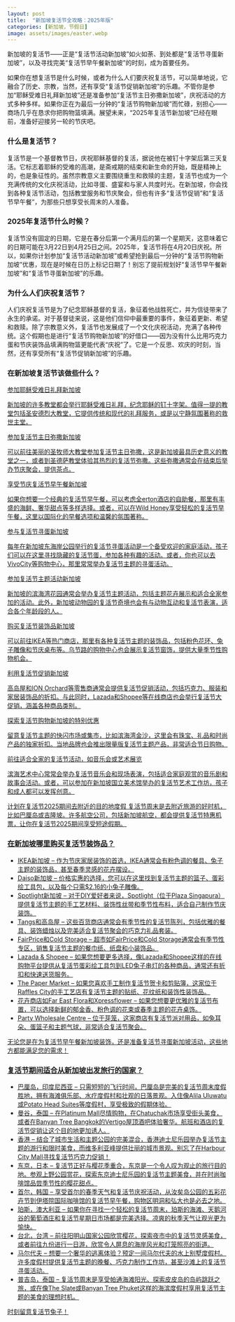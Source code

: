 ```yaml
---
layout: post
title:  "新加坡复活节全攻略：2025年版"
categories: [新加坡，节假日]
image: assets/images/easter.webp
---
```


新加坡的复活节——正是“复活节活动新加坡”如火如荼、到处都是“复活节寻蛋新加坡”，以及寻找完美“复活节早午餐新加坡”的时刻，成为首要任务。

如果你在想复活节是什么时候，或者为什么人们要庆祝复活节，可以简单地说，它融合了历史、宗教，当然，还有享受“复活节促销新加坡”的乐趣。不管你是参加“耶稣受难日礼拜新加坡”还是准备参加“复活节主日弥撒新加坡”，庆祝活动的方式多种多样。如果你正在为最后一分钟的“复活节购物新加坡”而忙碌，别担心——商场几乎在恳求你把购物篮填满。展望未来，“2025年复活节新加坡”已经在眼前，准备好迎接另一轮的节庆吧。

### 什么是复活节？

复活节是一个基督教节日，庆祝耶稣基督的复活，据说他在被钉十字架后第三天复活。它标志着耶稣的受难的高潮，是斋戒期的结束和新生命的开始，既是精神上的，也是象征性的。虽然宗教意义主要围绕重生和救赎的主题，复活节也成为一个充满传统的文化庆祝活动，比如寻蛋、盛宴和与家人共度时光。在新加坡，你会找到各种复活节活动，包括教堂服务和节庆聚会，但也有许多“复活节促销”和“复活节早午餐”，为那些只想享受长周末的人准备。

### 2025年复活节什么时候？

复活节没有固定的日期，它是在春分后第一个满月后的第一个星期天，这意味着它的日期可能在3月22日到4月25日之间。2025年，复活节将在4月20日庆祝。所以，如果你计划参加“复活节活动新加坡”或希望抢到最后一分钟的“复活节购物新加坡”优惠，现在是时候在日历上标记日期了！别忘了提前规划好“复活节早午餐新加坡”和“复活节寻蛋新加坡”的乐趣。

### 为什么人们庆祝复活节？

人们庆祝复活节是为了纪念耶稣基督的复活，象征着他战胜死亡，并为信徒带来了永生的承诺。对于基督徒来说，这是他们信仰中最重要的事件，象征着更新、希望和救赎。除了宗教意义外，复活节也发展成了一个文化庆祝活动，充满了各种传统。这个假期也是进行“复活节购物新加坡”的好借口——因为没有什么比用巧克力蛋和节庆装饰品填满购物篮更能代表“庆祝”了。它是一个反思、欢庆的时刻，当然，还有享受所有“复活节促销新加坡”的乐趣。

### 在新加坡复活节该做些什么？

<u>参加耶稣受难日礼拜新加坡<u>

新加坡的许多教堂都会举行耶稣受难日礼拜，纪念耶稣的钉十字架。值得一提的教堂包括圣安德烈大教堂，它提供传统和现代的礼拜服务，或是以宁静氛围著称的救世主堂。

<u>参加复活节主日弥撒新加坡<u>

可以前往美丽的圣牧师大教堂参加复活节主日弥撒，这是新加坡最具历史意义的教堂之一，或者到圣德萨教堂体验其热烈的复活节弥撒。这些弥撒通常会在结束后举办节庆聚会，提供茶点。

<u>享受节庆复活节早午餐新加坡<u>

如果你想要一个经典的复活节早午餐，可以考虑全erton酒店的自助餐，那里有丰盛的海鲜、奢华甜点等多样选择。或者，可以在Wild Honey享受轻松的复活节早午餐，这里以国际化的早餐选项和温馨的氛围著称。

<u>参与复活节寻蛋新加坡<u>

每年在新加坡东海岸公园举行的复活节寻蛋活动是一个备受欢迎的家庭活动，孩子们可以在这里寻找隐藏的复活节蛋，参加各种有趣的活动。或者，你也可以去VivoCity等购物中心，那里常常举办复活节主题的寻蛋活动。

<u>参加复活节主题活动新加坡<u>

新加坡的滨海湾花园通常会举办复活节主题活动，包括主题花卉展示和适合全家参加的活动。此外，新加坡动物园的复活节奇境也会有与动物互动和复活节表演，适合各个年龄段的人。

<u>购买复活节装饰品新加坡<u>

可以前往IKEA等热门商店，那里有各种复活节主题的装饰品，包括粉色花环、兔子雕像和节庆桌布等。乌节路的购物中心也会展示复活节窗饰，提供大量季节性购物机会。

<u>利用复活节促销新加坡<u>

高岛屋和ION Orchard等零售商通常会提供复活节促销活动，包括巧克力、服装和家居装饰品的折扣。与此同时，Lazada和Shopee等在线商店也会举行复活节大促销，涵盖各种商品类别。

<u>探索复活节购物新加坡的特别优惠<u>

留意复活节主题的快闪市场或集市，比如滨海湾金沙，这里会有珠宝、礼品和时尚产品的独家折扣。当地品牌也会推出限量版复活节主题产品，非常适合节日购物。

<u>前往适合全家的复活节活动，如音乐会或艺术展览<u>

滨海艺术中心常常会举办复活节音乐会和现场表演，包括适合家庭观赏的音乐剧和故事会活动。或者，可以参加在新加坡国立美术馆举办的复活节艺术工作坊，孩子和成人都可以发挥创意。

<u>计划在复活节2025期间去附近的目的地度假<u>
复活节周末是去附近旅游的好时机，比如巴厘岛或吉隆坡。许多航空公司，包括新加坡航空，都会提供复活节特惠机票，让你在复活节2025期间享受短途假期。

### 在新加坡哪里购买复活节装饰品？

+ IKEA新加坡 – 作为节庆家居装饰的首选，IKEA通常会有粉色调的餐具、兔子主题的装饰品，甚至春季灵感的花卉摆设。
+ Daiso新加坡 – 价格实惠的选择，您可以在这里找到复活节主题的篮子、蛋彩绘工具包，以及每个只需$2.16的小兔子雕像。
+ Spotlight新加坡 – 对于DIY爱好者来说，Spotlight（位于Plaza Singapura）提供复活节主题的手工艺材料、装饰性丝带和季节性布料，适合自己制作节庆装饰。
+ Tangs和高岛屋 – 这些百货商店通常会有季节性的复活节陈列，包括优雅的餐具、装饰蜡烛以及完美适合复活节聚会的巧克力礼品套装。
+ FairPrice和Cold Storage – 超市如FairPrice和Cold Storage通常会有季节性专区，销售复活节主题的餐巾纸、纸盘和小装饰品。
+ Lazada & Shopee – 如果您想要更多选择，像Lazada和Shopee这样的在线购物平台提供从复活节蛋彩绘工具包到LED兔子串灯的各种商品，通常还有折扣和快速送货服务。
+ The Paper Market – 如果您喜欢手工制作复活节贺卡和剪贴簿，这家位于Raffles City的手工艺店有复活节主题的贴纸、花纹纸和装饰性装饰品。
+ 花卉商店如Far East Flora和Xpressflower – 如果您想要更优雅的复活节布置，可以选择新鲜的郁金香、粉色调的花束或春季主题的花卉桌饰。
+ Party Wholesale Centre – 位于芽笼，这家商店有复活节派对用品，如兔耳朵、蛋篮子和主题气球，非常适合复活节聚会。

无论您是在为复活节早午餐新加坡装饰，还是准备复活节寻蛋新加坡活动，这些地方都能满足您的需求！

### 复活节期间适合从新加坡出发旅行的国家？

+ 巴厘岛，印度尼西亚 – 只需短短的飞行时间，巴厘岛是完美的复活节周末度假胜地，拥有海滩俱乐部、水疗度假村和壮观的日落景观。入住像Alila Uluwatu或Potato Head Suites等度假村，享受极致的假期体验。
+ 曼谷，泰国 – 在Platinum Mall尽情购物，在Chatuchak市场享受街头美食，或者在Banyan Tree Bangkok的Vertigo屋顶酒吧体验奢华。航班和酒店的复活节促销让这个目的地更加诱人。
+ 香港 – 结合了城市生活和主题公园的完美混合，香港迪士尼乐园举办复活节主题的游行和限时美食，而维多利亚峰提供壮丽的城市景观。别忘了在Harbour City Mall寻找复活节巧克力促销！
+ 东京，日本 – 复活节正好与樱花季重合，东京是一个令人叹为观止的旅行目的地。参观上野公园赏花，探索东京迪士尼乐园的复活节主题美食，并在时尚咖啡馆品尝季节性的樱花甜点。
+ 首尔，韩国 – 享受首尔的春季天气和复活节庆祝活动，从汝矣岛公园的五彩花卉节到伊塔院国际咖啡馆的复活节早午餐，购物区明洞和弘大也是必去之地。
+ 珀斯，澳大利亚 – 如果你在寻找一个轻松的复活节周末，珀斯的海滩、天鹅河谷的葡萄酒庄和复活节星期日市场都是完美选择。凉爽的秋季天气让观光更为愉快。
+ 台北，台湾 – 前往阳明山国家公园欣赏樱花，探索夜市中的复活节灵感美食，或者前往九份进行一日游，欣赏令人屏息的海岸风光和灯笼照亮的街道。
+ 马尔代夫 – 想要一个奢华的逃离体验？预定一间马尔代夫的水上别墅度假村。许多度假村提供复活节主题的晚餐、巧克力制作工作坊，甚至沙滩上的复活节寻蛋活动。
+ 普吉岛，泰国 – 复活节周末是享受帕通海滩阳光、探索皮皮岛的岛屿跳跃之旅，或在像The Slate或Banyan Tree Phuket这样的海滨度假村享用复活节主题的美食的理想时机。

时刻留意复活节兔子！
